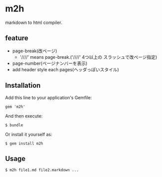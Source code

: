# m2h

markdown to html compiler.

## feature

- page-break(改ページ)
  - '////' means page-break.('////' 4つ以上の スラッシュで改ページ指定)
- page-number(ページナンバーを表示)
- add header style each pages(ヘッダっぽいスタイル)

## Installation

Add this line to your application's Gemfile:

    gem 'm2h'

And then execute:

    $ bundle

Or install it yourself as:

    $ gem install m2h

## Usage

    $ m2h file1.md file2.markdown ...
